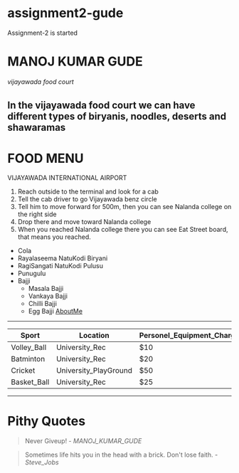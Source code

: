 # assignment2-gude
Assignment-2 is started
# MANOJ KUMAR GUDE
###### vijayawada food court
In the vijayawada food court we can have different types of **biryanis**, noodles, deserts and **shawaramas**
---
# FOOD MENU
VIJAYAWADA INTERNATIONAL AIRPORT
1. Reach outside to the terminal and look for a cab
2. Tell the cab driver to go Vijayawada benz circle
3. Tell him to move forward for 500m, then you can see Nalanda college on the right side
4. Drop there and move toward Nalanda college
5. When you reached Nalanda college there you can see Eat Street board, that means you reached.

* Cola
* Rayalaseema NatuKodi Biryani
* RagiSangati NatuKodi Pulusu
* Punugulu
* Bajji
    * Masala Bajji
    * Vankaya Bajji
    * Chilli Bajji
    * Egg Bajji
[AboutMe](https://github.com/manoj2205/assignment2-gude/blob/main/AboutMe.md)
---
| Sport | Location | Personel_Equipment_Charge |
| ----- | -------- | ------------------------- |
| Volley_Ball | University_Rec | $10 |
| Batminton | University_Rec | $20 |
| Cricket | University_PlayGround | $50 |
| Basket_Ball | University_Rec| $25 |
---
# Pithy Quotes
> Never Giveup! - *MANOJ_KUMAR_GUDE*

> Sometimes life hits you in the head with a brick. Don't lose faith. - *Steve_Jobs*